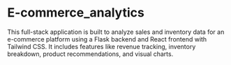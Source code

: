# E-commerce_analytics
This full-stack application is built to analyze sales and inventory data for an e-commerce platform using a Flask backend and React frontend with Tailwind CSS. It includes features like revenue tracking, inventory breakdown, product recommendations, and visual charts.
